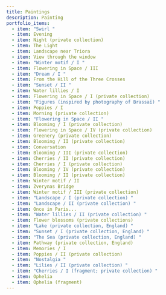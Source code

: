 ```yaml
---
title: Paintings
description: P﻿ainting
portfolio_items:
  - item: "Swirl "
  - item: Evening
  - item: Night (private collection)
  - item: The Light
  - item: Landscape near Triora
  - item: View through the window
  - item: "Winter motif / I "
  - item: Flowering in Space / III
  - item: "Dream / I "
  - item: From the Hill of the Three Crosses
  - item: "Sunset / II "
  - item: Water lillies / I
  - item: Flowering in Space / I (private collection)
  - item: "Figures (inspired by photography of Brassaï) "
  - item: Poppies / I
  - item: Morning (private collection)
  - item: "Flowering in Space / II "
  - item: Blooming / I (private collection)
  - item: Flowering in Space / IV (private collection)
  - item: Greenery (private collection)
  - item: Blooming / II (private collection)
  - item: Conversation
  - item: Blooming / III (private collection)
  - item: Cherries / II (private collection)
  - item: Cherries / I (private collection)
  - item: Blooming / IV (private collection)
  - item: Blooming / II (private collection)
  - item: Winter motif / II
  - item: Zverynas Bridge
  - item: Winter motif / III (private collection)
  - item: "Landscape / I (private collection) "
  - item: "Landscape / II (private collection) "
  - item: Once in Paris...
  - item: "Water lillies / II (private collection) "
  - item: Flower blossoms (private collections)
  - item: "Lake (private collection, England) "
  - item: "Sunset / I (private collection, England) "
  - item: "The Sea (private collection, England) "
  - item: Pathway (private collection, England)
  - item: Memories / I
  - item: Poppies / II (private collection)
  - item: "Nostalgia "
  - item: "Lilies / II (private collection) "
  - item: "Cherries / I (fragment; private collection) "
  - item: Ophelia
  - item: Ophelia (fragment)
---
```

